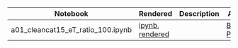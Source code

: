 |  Notebook | Rendered   | Description  |  Author |
|---|---|---|---|
| a01_cleancat15_eT_ratio_100.ipynb  | [ipynb](https://github.com/bpRsh/2019_shear_analysis_after_dmstack/blob/master/Jan_2020/a01_jan8/a01_cleancat15_eT_ratio_100.ipynb), [rendered](https://nbviewer.jupyter.org/github/bpRsh/2019_shear_analysis_after_dmstack/blob/master/Jan_2020/a01_jan8/a01_cleancat15_eT_ratio_100.ipynb)  |   | [Bhishan Poudel](https://bhishanpdl.github.io/)  |
